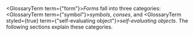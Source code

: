 



<GlossaryTerm  term={"form"}><i>Forms</i></GlossaryTerm> fall into three categories: <GlossaryTerm  term={"symbol"}><i>symbols</i></GlossaryTerm>, *conses*, and <GlossaryTerm styled={true} term={"self-evaluating object"}><i>self-evaluating objects</i></GlossaryTerm>. The following sections explain these categories. 



